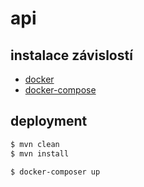 # api

## instalace závislostí

* [docker](https://docs.docker.com/engine/installation/)
* [docker-compose](https://docs.docker.com/compose/install/)

## deployment

```sh
$ mvn clean
$ mvn install
```

```sh
$ docker-composer up
```


